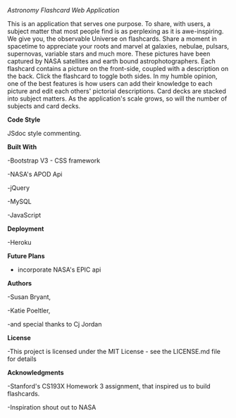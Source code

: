 *Astronomy Flashcard Web Application*

This is an application that serves one purpose. To share, with users, a subject matter that most people find is as  perplexing as it is awe-inspiring.  We give you, the observable Universe on flashcards. Share a moment in spacetime to appreciate your roots and marvel at galaxies, nebulae, pulsars, supernovas, variable stars and much more. These pictures have been captured by NASA satellites and earth bound astrophotographers. Each flashcard contains a picture on the front-side, coupled with a description on the back. Click the flashcard to toggle both sides. In my humble opinion, one of the best features is how users can add their knowledge to each picture and edit each others' pictorial descriptions. Card decks are stacked into subject matters. As the application's scale grows, so will the number of subjects and card decks.  


**Code Style**

JSdoc style commenting.


**Built With**

-Bootstrap V3 - CSS framework

-NASA's APOD Api 

-jQuery

-MySQL

-JavaScript

**Deployment**

-Heroku

**Future Plans**
- incorporate NASA's EPIC api

**Authors**

-Susan Bryant,

-Katie Poeltler,

-and special thanks to Cj Jordan

**License**

-This project is licensed under the MIT License - see the LICENSE.md file for details

**Acknowledgments**

-Stanford's CS193X Homework 3 assignment, that inspired us to build flashcards. 

-Inspiration shout out to NASA


